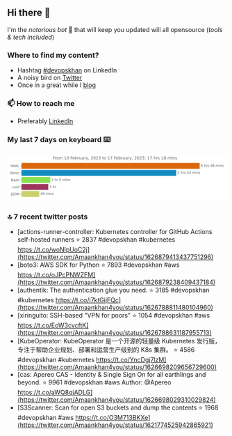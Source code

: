 <!--- [![Hits](https://hits.seeyoufarm.com/api/count/incr/badge.svg?url=https%3A%2F%2Fgithub.com%2Fakhan4u%2Fhit-counter&count_bg=%2379C83D&title_bg=%23555555&icon=&icon_color=%23E7E7E7&title=visits&edge_flat=false)](https://hits.seeyoufarm.com) --->

## Hi there 👋

I'm the _notorious bot_ 🤣 that will keep you updated will all opensource (_tools & tech included_) 

### Where to find my content?

* Hashtag [#devopskhan](https://www.linkedin.com/feed/hashtag/devopskhan) on LinkedIn
* A noisy bird on [Twitter](https://twitter.com/Amaankhan4you)
* Once in a great while I [blog](https://linuxparrot.netlify.app) 


### 📫 **How to reach me**

* Preferably [LinkedIn](https://www.linkedin.com/in/amaan-khan-linux-ninja)

### My last 7 days on keyboard ⌨️

<img src="https://github.com/akhan4u/akhan4u/blob/main/images/stat.svg" alt="Amaan's Wakatime Activity!"/>

### 🔝 7 recent twitter posts
<!-- DEVDOJO:START -->
- [actions-runner-controller: Kubernetes controller for GitHub Actions self-hosted runners
⭐️ 2837
#devopskhan #kubernetes
https://t.co/woNlpUoC2j](https://twitter.com/Amaankhan4you/status/1626879413437751296)
- [boto3: AWS SDK for Python
⭐️ 7893
#devopskhan #aws
https://t.co/oJPcPNWZFM](https://twitter.com/Amaankhan4you/status/1626879238409437184)
- [authentik: The authentication glue you need.
⭐️ 3185
#devopskhan #kubernetes
https://t.co/i7ktGijFQc](https://twitter.com/Amaankhan4you/status/1626788811480104960)
- [xiringuito: SSH-based &quot;VPN for poors&quot;
⭐️ 1054
#devopskhan #aws
https://t.co/EoW3cvcftK](https://twitter.com/Amaankhan4you/status/1626788631187955713)
- [KubeOperator: KubeOperator 是一个开源的轻量级 Kubernetes 发行版，专注于帮助企业规划、部署和运营生产级别的 K8s 集群。
⭐️ 4586
#devopskhan #kubernetes
https://t.co/YncDgj7lzM](https://twitter.com/Amaankhan4you/status/1626698209656729600)
- [cas: Apereo CAS - Identity &amp; Single Sign On for all earthlings and beyond.
⭐️ 9961
#devopskhan #aws
Author: @Apereo
https://t.co/aWQ8qjADLG](https://twitter.com/Amaankhan4you/status/1626698029310029824)
- [S3Scanner: Scan for open S3 buckets and dump the contents
⭐️ 1968
#devopskhan #aws
https://t.co/O3M713BKXe](https://twitter.com/Amaankhan4you/status/1621774525942865921)
<!-- DEVDOJO:END -->

<!-- ![Amaan's GitHub stats](https://github-readme-stats.vercel.app/api?username=akhan4u&count_private=true&show_icons=true&hide=contribs) -->
